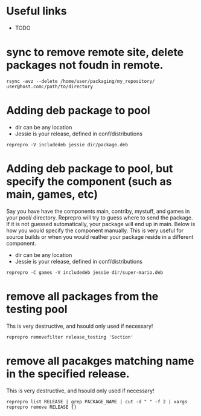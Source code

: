 # Useful links
* TODO

# sync to remove remote site, delete packages not foudn in remote.
```
rsync -avz --delete /home/user/packaging/my_repository/ user@host.com:/path/to/directory
```

# Adding deb package to pool
* dir can be any location
* Jessie is your release, defined in conf/distributions
```
reprepro -V includedeb jessie dir/package.deb
```

# Adding deb package to pool, but specify the component (such as main, games, etc)
Say you have have the components main, contriby, mystuff, and games in your pool/ directory. Reprepro will try to guess where to send the package. If it is not guessed automatically, your package will end up in main. Below is how you would specify the component manually. This is very useful for source builds or when you would reather your package reside in a different component.

* dir can be any location
* Jessie is your release, defined in conf/distributions
```
reprepro -C games -V includedeb jessie dir/super-mario.deb
```

# remove all packages from the testing pool
Ths is very destructive, and hsould only used if necessary!
```
reprepro removefilter release_testing 'Section'
```

# remove all pacakges matching name in the specified release.
This is very destructive, and hsould only used if necessary!

```
reprepro list RELEASE | grep PACKAGE_NAME | cut -d " " -f 2 | xargs reprepro remove RELEASE {}
```

